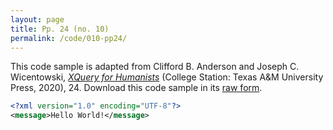 ```yaml
---
layout: page
title: Pp. 24 (no. 10)
permalink: /code/010-pp24/
---
```


This code sample is adapted from Clifford B. Anderson and Joseph C. Wicentowski, 
[_XQuery for Humanists_](/) (College Station: Texas A&M University Press, 2020), 24. 
Download this code sample in its [raw form](/code/010-pp24/010-pp24.xml).

```xml
<?xml version="1.0" encoding="UTF-8"?>
<message>Hello World!</message>
```  
